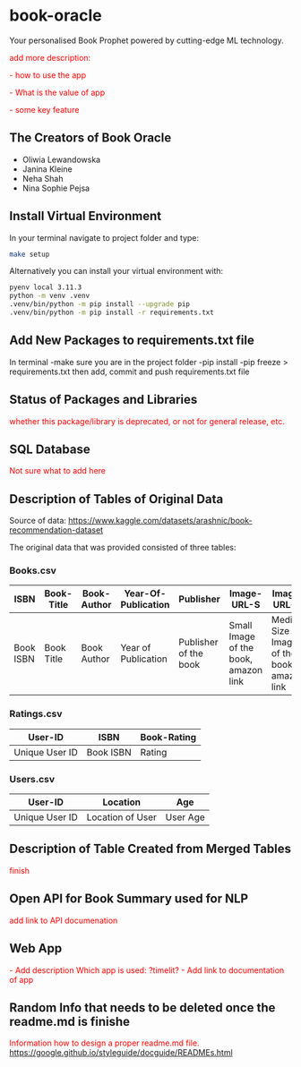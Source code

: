 # book-oracle
Your personalised Book Prophet powered by cutting-edge ML technology.

<span style="color: red;">
add more description:</span>

<span style="color: red;">- how to use the app</span>

<span style="color: red;">- What is the value of app</span>

<span style="color: red;">- some key feature
</span>

## The Creators of Book Oracle
- Oliwia Lewandowska
- Janina Kleine
- Neha Shah
- Nina Sophie Pejsa

## Install Virtual Environment
In your terminal navigate to project folder and type: 
```bash
make setup
```

Alternatively you can install your virtual environment with:

```bash
pyenv local 3.11.3
python -m venv .venv
.venv/bin/python -m pip install --upgrade pip
.venv/bin/python -m pip install -r requirements.txt
```

## Add New Packages to requirements.txt file
In terminal
-make sure you are in the project folder
-pip install <your-package>
-pip freeze > requirements.txt
then add, commit and push requirements.txt file

## Status of Packages and Libraries
<span style="color: red;"> whether this package/library is deprecated, or not for general release, etc.</span>

## SQL Database
<span style="color: red;"> Not sure what to add here</span>

## Description of Tables of Original Data
Source of data: https://www.kaggle.com/datasets/arashnic/book-recommendation-dataset

The original data that was provided consisted of three tables: 
### Books.csv
| ISBN     | Book-Title | Book-Author | Year-Of-Publication| Publisher     | Image-URL-S | Image-URL-M  | Image-URL-L |
| ----------- | ----------- | ----------- | ----------- | ----------- | ----------- | ----------- | ----------- | 
| Book ISBN     | Book Title |Book Author |Year of Publication| Publisher of the book | Small Image of the book, amazon link | Medium Size Image of the book, amazon link | Large Image of the book, amazon link |

### Ratings.csv
| User-ID      | ISBN |Book-Rating |
| ----------- | ----------- |----------- 
| Unique User ID     | Book ISBN      |Rating   |

### Users.csv   
| User-ID      | Location |Age |
| ----------- | ----------- |----------- 
| Unique User ID     | Location of User      |User Age   |


## Description of Table Created from Merged Tables
<span style="color: red;"> finish</span>

## Open API for Book Summary used for NLP
<span style="color: red;"> add link to API documenation</span>

## Web App
<span style="color: red;"> 
- Add description Which app is used: ?timelit? 
- Add link to documentation of app 
</span>

## Random Info that needs to be deleted once the readme.md is finishe
<span style="color: red;"> Information how to design a proper readme.md file. 
https://google.github.io/styleguide/docguide/READMEs.html</span>

